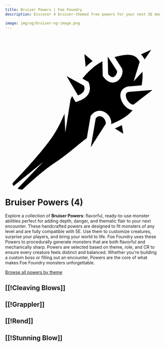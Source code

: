 ```yaml
---
title: Bruiser Powers | Foe Foundry
description: Discover 4 bruiser-themed free powers for your next 5E monster.

image: img/og/bruiser-og-image.png
---
```


# <span class="inline-icon" aria-hidden="true"><svg xmlns="http://www.w3.org/2000/svg" viewBox="0 0 512 512"><path d="M483.424 24.638 449.83 39.98c.944.974 1.864 1.99 2.754 3.068 3.544 4.29 6.546 8.89 9.07 13.745l21.77-32.155zm-221.18 14.426 4.217 42.527c7.223-6.983 14.875-13.594 22.97-19.575l-27.186-22.95zm143.17 2.358c-2 .03-4.06.133-6.18.298-11.58.906-24.367 3.983-37.02 7.41l23.55 36.178.404.62.297.68c3.1 7.08 2.3 14.488-.006 21.41-2.308 6.924-6.405 13.565-12.487 18.53-6.082 4.962-14.756 8.037-23.813 6.118-9.056-1.92-17.6-8.213-25.506-18.803l-1.718-2.305-1.104-48.535c-25.135 12.94-47.54 34.326-66.178 57.047l17.14 9.428 2.892 1.59 1.177 3.08c4.892 12.782 5.147 26.122-1.43 37.13-6.575 11.01-18.66 18.744-35.435 24.293l-6.9 2.285-11.653-19.82c-1.71 3.762-3.41 7.56-5.093 11.43L199.126 298.11l-2.75-61.597c-10.444 24.205-21.82 48.42-36.09 70.063C119.643 368.216 28.322 462.01 28.322 462.01l-.07.072-.07.07c-3.905 3.85-3.91 5.573-3.475 7.693.29 1.418 1.348 3.368 3.168 5.43l97.166-78.713-84.007 87.3c5.778 2.305 11.906 3.587 15.895 3.495 6.885-6.482 66.713-62.5 107.11-88.644 38.117-24.67 69.79-54.084 106.32-82.045l12.213-70.723.37-2.147 1.312-1.74c6.783-8.997 15.585-14.236 24.506-15.33a31.905 31.905 0 0 1 6.588-.113c6.464.56 12.5 3.047 17.584 6.59 11.895 8.287 20.172 22.808 18.008 37.68 6.76-3 13.436-6.003 19.883-9.153 20.67-10.1 38.705-21.33 51.063-37.56-7.023-.544-13.58-3.672-19.03-7.846-7.455-5.707-13.412-13.558-17.25-22.2-3.84-8.64-5.723-18.287-2.974-27.615 2.75-9.326 11.142-17.274 22.833-20.01l.645-.153 45.662-3.797c.92-5.208 1.667-10.42 2.19-15.58 1.022-10.1 1.175-19.927.35-29.187l-28.927 31.25 19.88-64.613c-1.88-3.562-4.056-6.88-6.556-9.907-7.064-8.55-16.195-12.217-27.474-12.957a72.25 72.25 0 0 0-5.82-.134zm-65.937 5.773 1.316 57.93c5.447 6.628 10.038 9.285 13.098 9.933 3.385.717 5.85-.13 8.702-2.457 2.852-2.327 5.483-6.348 6.79-10.272 1.253-3.757 1.01-7.105.624-8.23l-30.53-46.903zm-136.057 64.69 37.62 63.984c10.068-4.252 16.137-9.108 18.94-13.802 3.017-5.05 3.41-10.74.962-18.547l-57.522-31.636zm284.063 45.76-78.336 6.513c-6.528 1.622-8.23 3.973-9.252 7.443-1.05 3.558-.457 9.338 2.156 15.218 2.614 5.88 7.085 11.648 11.745 15.217 4.102 3.14 7.867 4.322 10.924 4.105.6-.433 1.22-.876 2.16-1.576a960.486 960.486 0 0 0 10.226-7.758c8.388-6.43 19.428-14.995 30.408-23.547 10.038-7.82 12.08-9.442 19.97-15.616zM312.38 244.497c-.48.007-.957.04-1.43.097-3.424.42-7.092 2.18-11.067 6.868l-16.496 95.523 49.18-76.508c2.014-7.113-2.495-17.326-9.926-22.504-2.873-2.002-5.883-3.162-8.806-3.422a14.095 14.095 0 0 0-1.453-.054zm74.02 29.52a328.805 328.805 0 0 1-7.677 3.886c-5.127 2.505-10.308 4.887-15.488 7.232l27.76 17.047-4.594-28.166z"/></svg></span> Bruiser Powers (4)

Explore a collection of **Bruiser Powers**: flavorful, ready-to-use monster abilities perfect for adding depth, danger, and thematic flair to your next encounter. These handcrafted powers are designed to fit monsters of any level and are fully compatible with 5E. Use them to customize creatures, surprise your players, and bring your world to life. Foe Foundry uses these Powers to procedurally generate monsters that are both flavorful and mechanically sharp. Powers are selected based on theme, role, and CR to ensure every creature feels distinct and balanced. Whether you're building a custom boss or filling out an encounter, Powers are the core of what makes Foe Foundry monsters unforgettable.  

  
[Browse all powers by theme](all.md)

[[!Cleaving Blows]]
---

[[!Grappler]]
---

[[!Rend]]
---

[[!Stunning Blow]]
---
